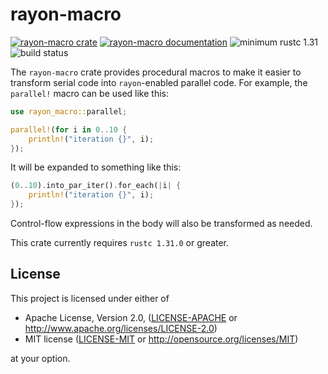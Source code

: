 # rayon-macro

[![rayon-macro crate](https://img.shields.io/crates/v/rayon-macro.svg)](https://crates.io/crates/rayon-macro)
[![rayon-macro documentation](https://docs.rs/rayon-macro/badge.svg)](https://docs.rs/rayon-macro)
![minimum rustc 1.31](https://img.shields.io/badge/rustc-1.31+-red.svg)
![build status](https://github.com/rayon-rs/rayon-macro/workflows/master/badge.svg)

The `rayon-macro` crate provides procedural macros to make it easier to
transform serial code into `rayon`-enabled parallel code. For example,
the `parallel!` macro can be used like this:

```rust
use rayon_macro::parallel;

parallel!(for i in 0..10 {
    println!("iteration {}", i);
});
```

It will be expanded to something like this:

```rust
(0..10).into_par_iter().for_each(|i| {
    println!("iteration {}", i);
});
```

Control-flow expressions in the body will also be transformed as needed.

This crate currently requires `rustc 1.31.0` or greater.

## License

This project is licensed under either of

 * Apache License, Version 2.0, ([LICENSE-APACHE](LICENSE-APACHE) or
   http://www.apache.org/licenses/LICENSE-2.0)
 * MIT license ([LICENSE-MIT](LICENSE-MIT) or
   http://opensource.org/licenses/MIT)

at your option.

